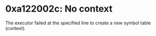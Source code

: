 # 0xa122002c: No context

The executor failed at the specified line to create a new symbol table (context).
